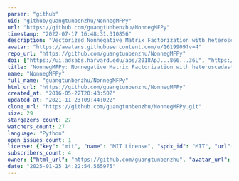 ```yaml
---
parser: "github"
uid: "github/guangtunbenzhu/NonnegMFPy"
url: "https://github.com/guangtunbenzhu/NonnegMFPy"
timestamp: "2022-07-17 16:48:31.310856"
description: "Vectorized Nonnegative Matrix Factorization with heteroscedastic uncertainties and missing data"
avatar: "https://avatars.githubusercontent.com/u/1619909?v=4"
repo_url: "https://github.com/guangtunbenzhu/NonnegMFPy"
doi: ["https://ui.adsabs.harvard.edu/abs/2018ApJ...866...36L", "https://ui.adsabs.harvard.edu/abs/2016arXiv161206037Z", "https://ui.adsabs.harvard.edu/abs/2022ascl.soft06005Z/abstract"]
title: "NonnegMFPy: Nonnegative Matrix Factorization with heteroscedastic uncertainties and missing data"
name: "NonnegMFPy"
full_name: "guangtunbenzhu/NonnegMFPy"
html_url: "https://github.com/guangtunbenzhu/NonnegMFPy"
created_at: "2016-05-22T20:43:50Z"
updated_at: "2021-11-23T09:44:02Z"
clone_url: "https://github.com/guangtunbenzhu/NonnegMFPy.git"
size: 29
stargazers_count: 27
watchers_count: 27
language: "Python"
open_issues_count: 1
license: {"key": "mit", "name": "MIT License", "spdx_id": "MIT", "url": "https://api.github.com/licenses/mit", "node_id": "MDc6TGljZW5zZTEz"}
subscribers_count: 4
owner: {"html_url": "https://github.com/guangtunbenzhu", "avatar_url": "https://avatars.githubusercontent.com/u/1619909?v=4", "login": "guangtunbenzhu", "type": "User"}
date: "2025-01-25 14:22:54.565975"
---
```

